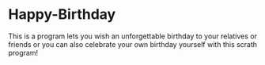 # Happy-Birthday
This is a program lets you wish an unforgettable birthday to your relatives or friends or you can also celebrate your own birthday yourself with this scrath program!
